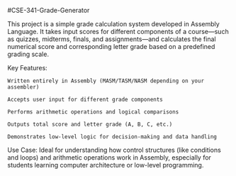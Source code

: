 #CSE-341-Grade-Generator

This project is a simple grade calculation system developed in Assembly Language. It takes input scores for different components of a course—such as quizzes, midterms, finals, and assignments—and calculates the final numerical score and corresponding letter grade based on a predefined grading scale.

Key Features:

    Written entirely in Assembly (MASM/TASM/NASM depending on your assembler)

    Accepts user input for different grade components

    Performs arithmetic operations and logical comparisons

    Outputs total score and letter grade (A, B, C, etc.)

    Demonstrates low-level logic for decision-making and data handling

Use Case:
Ideal for understanding how control structures (like conditions and loops) and arithmetic operations work in Assembly, especially for students learning computer architecture or low-level programming.
